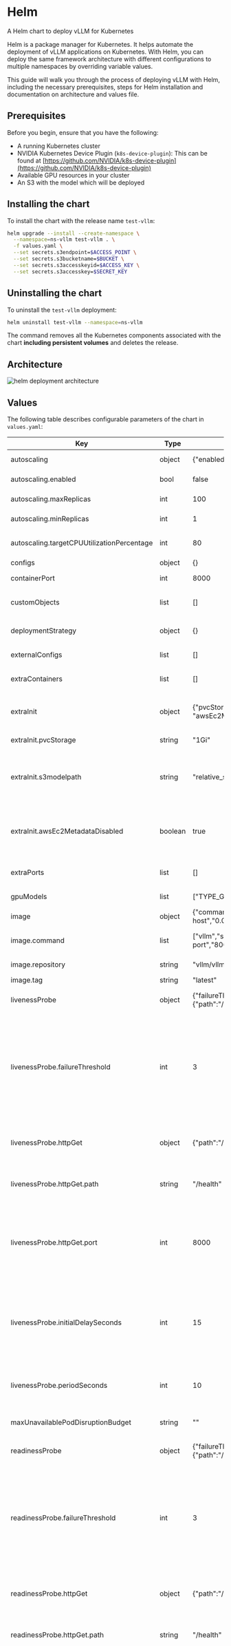 # Helm

A Helm chart to deploy vLLM for Kubernetes

Helm is a package manager for Kubernetes. It helps automate the deployment of vLLM applications on Kubernetes. With Helm, you can deploy the same framework architecture with different configurations to multiple namespaces by overriding variable values.

This guide will walk you through the process of deploying vLLM with Helm, including the necessary prerequisites, steps for Helm installation and documentation on architecture and values file.

## Prerequisites

Before you begin, ensure that you have the following:

- A running Kubernetes cluster
- NVIDIA Kubernetes Device Plugin (`k8s-device-plugin`): This can be found at [https://github.com/NVIDIA/k8s-device-plugin](https://github.com/NVIDIA/k8s-device-plugin)
- Available GPU resources in your cluster
- An S3 with the model which will be deployed

## Installing the chart

To install the chart with the release name `test-vllm`:

```bash
helm upgrade --install --create-namespace \
  --namespace=ns-vllm test-vllm . \
  -f values.yaml \
  --set secrets.s3endpoint=$ACCESS_POINT \
  --set secrets.s3bucketname=$BUCKET \
  --set secrets.s3accesskeyid=$ACCESS_KEY \
  --set secrets.s3accesskey=$SECRET_KEY
```

## Uninstalling the chart

To uninstall the `test-vllm` deployment:

```bash
helm uninstall test-vllm --namespace=ns-vllm
```

The command removes all the Kubernetes components associated with the
chart **including persistent volumes** and deletes the release.

## Architecture

![helm deployment architecture](../../assets/deployment/architecture_helm_deployment.png)

## Values

The following table describes configurable parameters of the chart in `values.yaml`:

| Key | Type | Default | Description |
|-----|------|---------|-------------|
| autoscaling | object | {"enabled":false,"maxReplicas":100,"minReplicas":1,"targetCPUUtilizationPercentage":80} | Autoscaling configuration |
| autoscaling.enabled | bool | false | Enable autoscaling |
| autoscaling.maxReplicas | int | 100 | Maximum replicas |
| autoscaling.minReplicas | int | 1 | Minimum replicas |
| autoscaling.targetCPUUtilizationPercentage | int | 80 | Target CPU utilization for autoscaling |
| configs | object | {} | Configmap |
| containerPort | int | 8000 | Container port |
| customObjects | list | [] | Custom Objects configuration |
| deploymentStrategy | object | {} | Deployment strategy configuration |
| externalConfigs | list | [] | External configuration |
| extraContainers | list | [] | Additional containers configuration |
| extraInit | object | {"pvcStorage":"1Gi","s3modelpath":"relative_s3_model_path/opt-125m", "awsEc2MetadataDisabled": true} | Additional configuration for the init container |
| extraInit.pvcStorage | string | "1Gi" | Storage size of the s3 |
| extraInit.s3modelpath | string | "relative_s3_model_path/opt-125m" | Path of the model on the s3 which hosts model weights and config files |
| extraInit.awsEc2MetadataDisabled | boolean | true | Disables the use of the Amazon EC2 instance metadata service |
| extraPorts | list | [] | Additional ports configuration |
| gpuModels | list | ["TYPE_GPU_USED"] | Type of gpu used |
| image | object | {"command":["vllm","serve","/data/","--served-model-name","opt-125m","--host","0.0.0.0","--port","8000"],"repository":"vllm/vllm-openai","tag":"latest"} | Image configuration |
| image.command | list | ["vllm","serve","/data/","--served-model-name","opt-125m","--host","0.0.0.0","--port","8000"] | Container launch command |
| image.repository | string | "vllm/vllm-openai" | Image repository |
| image.tag | string | "latest" | Image tag |
| livenessProbe | object | {"failureThreshold":3,"httpGet":{"path":"/health","port":8000},"initialDelaySeconds":15,"periodSeconds":10} | Liveness probe configuration |
| livenessProbe.failureThreshold | int | 3 | Number of times after which if a probe fails in a row, Kubernetes considers that the overall check has failed: the container is not alive |
| livenessProbe.httpGet | object | {"path":"/health","port":8000} | Configuration of the kubelet http request on the server |
| livenessProbe.httpGet.path | string | "/health" | Path to access on the HTTP server |
| livenessProbe.httpGet.port | int | 8000 | Name or number of the port to access on the container, on which the server is listening |
| livenessProbe.initialDelaySeconds | int | 15 | Number of seconds after the container has started before liveness probe is initiated |
| livenessProbe.periodSeconds | int | 10 | How often (in seconds) to perform the liveness probe |
| maxUnavailablePodDisruptionBudget | string | "" | Disruption Budget Configuration |
| readinessProbe | object | {"failureThreshold":3,"httpGet":{"path":"/health","port":8000},"initialDelaySeconds":5,"periodSeconds":5} | Readiness probe configuration |
| readinessProbe.failureThreshold | int | 3 | Number of times after which if a probe fails in a row, Kubernetes considers that the overall check has failed: the container is not ready |
| readinessProbe.httpGet | object | {"path":"/health","port":8000} | Configuration of the kubelet http request on the server |
| readinessProbe.httpGet.path | string | "/health" | Path to access on the HTTP server |
| readinessProbe.httpGet.port | int | 8000 | Name or number of the port to access on the container, on which the server is listening |
| readinessProbe.initialDelaySeconds | int | 5 | Number of seconds after the container has started before readiness probe is initiated |
| readinessProbe.periodSeconds | int | 5 | How often (in seconds) to perform the readiness probe |
| replicaCount | int | 1 | Number of replicas |
| resources | object | {"limits":{"cpu":4,"memory":"16Gi","nvidia.com/gpu":1},"requests":{"cpu":4,"memory":"16Gi","nvidia.com/gpu":1}} | Resource configuration |
| resources.limits."nvidia.com/gpu" | int | 1 | Number of GPUs used |
| resources.limits.cpu | int | 4 | Number of CPUs |
| resources.limits.memory | string | "16Gi" | CPU memory configuration |
| resources.requests."nvidia.com/gpu" | int | 1 | Number of GPUs used |
| resources.requests.cpu | int | 4 | Number of CPUs |
| resources.requests.memory | string | "16Gi" | CPU memory configuration |
| secrets | object | {} | Secrets configuration |
| serviceName | string | "" | Service name |
| servicePort | int | 80 | Service port |
| labels.environment | string | test | Environment name |
